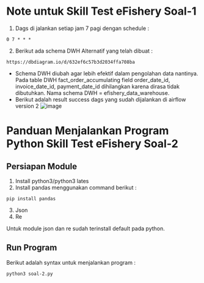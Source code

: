 # Note untuk Skill Test eFishery Soal-1
1. Dags di jalankan setiap jam 7 pagi dengan schedule :
```
0 7 * * *
```
2. Berikut ada schema DWH Alternatif yang telah dibuat :
```
https://dbdiagram.io/d/632ef6c57b3d2034ffa708ba
```
- Schema DWH diubah agar lebih efektif dalam pengolahan data nantinya. Pada table DWH fact_order_accumulating field order_date_id, invoice_date_id, payment_date_id dihilangkan karena dirasa tidak dibutuhkan. Nama schema DWH = efishery_data_warehouse.
- Berikut adalah result success dags yang sudah dijalankan di airflow version 2
![image](https://user-images.githubusercontent.com/42970673/192100380-5c0e81ee-399b-4611-b214-71db420d5d69.png)

  

# Panduan Menjalankan Program Python Skill Test eFishery Soal-2

## Persiapan Module
1. Install python3/python3 lates
2. Install pandas menggunakan command berikut :
```
pip install pandas
```
3. Json
4. Re

Untuk module json dan re sudah terinstall default pada python.

## Run Program
Berikut adalah syntax untuk menjalankan program :
```
python3 soal-2.py
```
